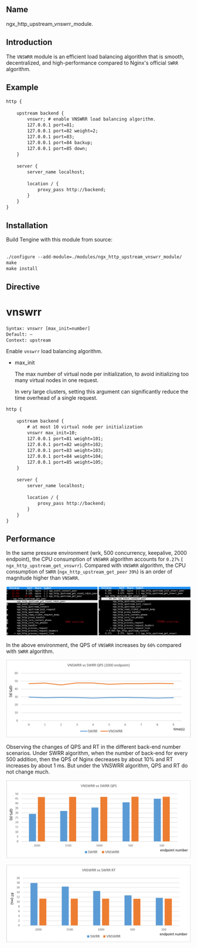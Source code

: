 
## Name

ngx_http_upstream_vnswrr_module.


## Introduction

The `VNSWRR` module is an efficient load balancing algorithm that is smooth, decentralized, and high-performance compared to Nginx's official `SWRR` algorithm.


## Example

```
http {

    upstream backend {
        vnswrr; # enable VNSWRR load balancing algorithm.
        127.0.0.1 port=81;
        127.0.0.1 port=82 weight=2;
        127.0.0.1 port=83;
        127.0.0.1 port=84 backup;
        127.0.0.1 port=85 down;
    }
    
    server {
        server_name localhost;
        
        location / {
            proxy_pass http://backend;
        }
    }
}

```
    
## Installation

Build Tengine with this module from source:

```

./configure --add-module=./modules/ngx_http_upstream_vnswrr_module/
make
make install

```
    

## Directive

vnswrr
=======
```
Syntax: vnswrr [max_init=number]
Default: —
Context: upstream
```

Enable `vnswrr` load balancing algorithm. 

- max_init

    The max number of virtual node per initialization, to avoid initializing too many virtual nodes in one request.
    
    In very large clusters, setting this argument can significantly reduce the time overhead of a single request.

```
http {

    upstream backend {
        # at most 10 virtual node per initialization
        vnswrr max_init=10;
        127.0.0.1 port=81 weight=101;
        127.0.0.1 port=82 weight=102;
        127.0.0.1 port=83 weight=103;
        127.0.0.1 port=84 weight=104;
        127.0.0.1 port=85 weight=105;
    }
    
    server {
        server_name localhost;
        
        location / {
            proxy_pass http://backend;
        }
    }
}
```

## Performance


In the same pressure environment (wrk, 500 concurrency, keepalive, 2000 endpoint), the CPU consumption of `VNSWRR` algorithm accounts for `0.27%` ( `ngx_http_upstream_get_vnswrr`).
Compared with `VNSWRR` algorithm, the CPU consumption of `SWRR` (`ngx_http_upstream_get_peer` `39%`) is an order of magnitude higher than `VNSWRR`.


![image](/docs/image/vnswrr_vs_swrr_fhot.png)

In the above environment, the QPS of `VNSWRR` increases by `60%` compared with `SWRR` algorithm.


![image](/docs/image/vnswrr_vs_swrr_2000.png)


Observing the changes of QPS and RT in the different back-end number scenarios. 
Under SWRR algorithm, when the number of back-end for every 500 addition, then the QPS of Nginx decreases by about 10% and RT increases by about 1 ms. But under the VNSWRR algorithm, QPS and RT do not change much.


![image](/docs/image/vnswrr_vs_swrr_qps.png)

![image](/docs/image/vnswrr_vs_swrr_rt.png)

